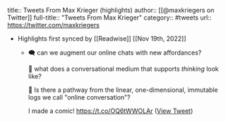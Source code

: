 title:: Tweets From Max Krieger (highlights)
author:: [[@maxkriegers on Twitter]]
full-title:: "Tweets From Max Krieger"
category:: #tweets
url:: https://twitter.com/maxkriegers

- Highlights first synced by [[Readwise]] [[Nov 19th, 2022]]
	- 🗨️ can we augment our online chats with new affordances?
	  
	  🧠 what does a conversational medium that supports *thinking* look like?
	  
	  🔀 Is there a pathway from the linear, one-dimensional, immutable logs we call "online conversation"?
	  
	  I made a comic!
	  https://t.co/OQ6tWWOLAr ([View Tweet](https://twitter.com/maxkriegers/status/1259168597429096450))